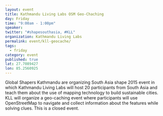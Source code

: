 ```yaml
---
layout: event
title: Kathmandu Living Labs OSM Geo-Chaching
day: Friday
time: "9:00am - 1:00pm"
speaker: 
twitter: "#shapesouthasia, #KLL"
organization: Kathmandu Living Labs
permalink: event/kll-geocache/
tags: 
  - friday
category: event
published: true
lat: 27.7089427
lon: 85.2560925
---
```


Global Shapers Kathmandu are organizing South Asia shape 2015 event in which Kathmandu Living Labs will host 20 participants from South Asia and teach them about the use of mapping technology to build sustainable cities. KLL will organize a geo-caching event where participants will use OpenStreetMap to navigate and collect information about the features while solving clues. This is a closed event.
